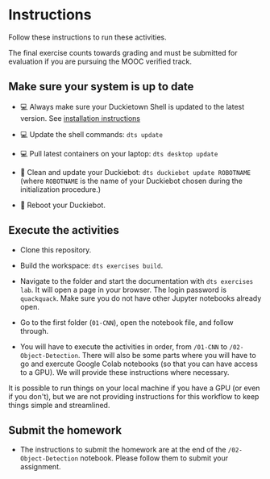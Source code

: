# Instructions

Follow these instructions to run these activities.

The final exercise counts towards grading and must be submitted for evaluation if you are pursuing the MOOC verified track.

## Make sure your system is up to date

- 💻 Always make sure your Duckietown Shell is updated to the latest version. See [installation instructions](https://github.com/duckietown/duckietown-shell)

- 💻 Update the shell commands: `dts update`

- 💻 Pull latest containers on your laptop: `dts desktop update`

- 🚙 Clean and update your Duckiebot: `dts duckiebot update ROBOTNAME` (where `ROBOTNAME` is the name of your Duckiebot chosen during the initialization procedure.)

- 🚙 Reboot your Duckiebot.

## Execute the activities

- Clone this repository.

- Build the workspace: `dts exercises build`.

- Navigate to the folder and start the documentation with `dts exercises lab`. It will open a page in your browser. The login password is `quackquack`. Make sure you do not have other Jupyter notebooks already open.

- Go to the first folder (`01-CNN`), open the notebook file, and follow through.

- You will have to execute the activities in order, from `/01-CNN` to `/02-Object-Detection`. There will also be some parts where you will have to go and exercute Google Colab notebooks (so that you can have access to a GPU). We will provide these instructions where necessary. 

It is possible to run things on your local machine if you have a GPU (or even if you don't), but we are not providing instructions for this workflow to keep things simple and streamlined. 

## Submit the homework

- The instructions to submit the homework are at the end of the `/02-Object-Detection` notebook. Please follow them to submit your assignment.
